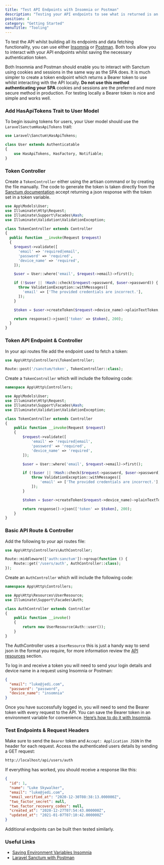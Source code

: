 ```yaml
---
title: "Test API Endpoints with Insomnia or Postman"
description: "Testing your API endpoints to see what is returned is an essential part of building a Laravel API, here's how to use Insomnia or Postman."
position: 4
category: "Getting Started"
menuTitle: "Tooling"
---
```


To test the API whilst building all its endpoints and data fetching functionality, you can use either [Insomnia](https://insomnia.rest/) or [Postman](https://www.postman.com/). Both tools allow you to interact with your API endpoints whilst saving the necessary authentication token.

Both Insomnia and Postman should enable you to interact with Sanctum using cookies and sessions in the same way as the SPA does. It is much simpler to create a token endpoint which returns a Bearer token to use whilst interacting with the API locally. **Do not use this method authenticating your SPA** cookies and sessions are the preferred and more secure method in production. For testing locally a Bearer token is nice and simple and works well.

### Add HasApiTokens Trait to User Model

To begin issuing tokens for users, your User model should use the `LaravelSanctumHasApiTokens` trait:

```php
use Laravel\Sanctum\HasApiTokens;

class User extends Authenticatable
{
    use HasApiTokens, HasFactory, Notifiable;
}
```

### Token Controller

Create a `TokenController` either using the artisan command or by creating the file manually. The code to generate the token is taken directly from the [Sanctum documentation](https://laravel.com/docs/8.x/sanctum#issuing-mobile-api-tokens) accept returning a json response with the token set in a token variable.

```php
use App\Models\User;
use Illuminate\Http\Request;
use Illuminate\Support\Facades\Hash;
use Illuminate\Validation\ValidationException;

class TokenController extends Controller
{
  public function __invoke(Request $request)
  {
    $request->validate([
      'email' => 'required|email',
      'password' => 'required',
      'device_name' => 'required',
    ]);

    $user = User::where('email', $request->email)->first();

    if (!$user || !Hash::check($request->password, $user->password)) {
      throw ValidationException::withMessages([
        'email' => ['The provided credentials are incorrect.'],
      ]);
    }

    $token = $user->createToken($request->device_name)->plainTextToken;

    return response()->json(['token' => $token], 200);
  }
}
```

### Token API Endpoint & Controller

In your api routes file add the endpoint used to fetch a token:

```php
use App\Http\Controllers\TokenController;

Route::post('/sanctum/token', TokenController::class);
```

Create a `TokenController` which will include the following code:
```php
namespace App\Http\Controllers;

use App\Models\User;
use Illuminate\Http\Request;
use Illuminate\Support\Facades\Hash;
use Illuminate\Validation\ValidationException;

class TokenController extends Controller
{
    public function __invoke(Request $request)
    {
        $request->validate([
            'email' => 'required|email',
            'password' => 'required',
            'device_name' => 'required',
        ]);

        $user = User::where('email', $request->email)->first();

        if (!$user || !Hash::check($request->password, $user->password)) {
            throw ValidationException::withMessages([
                'email' => ['The provided credentials are incorrect.'],
            ]);
        }

        $token = $user->createToken($request->device_name)->plainTextToken;

        return response()->json(['token' => $token], 200);
    }
}
```

### Basic API Route & Controller
Add the following to your api routes file:
```php
use App\Http\Controllers\AuthController;

Route::middleware(['auth:sanctum'])->group(function () {
    Route::get('/users/auth', AuthController::class);
});
```

Create an `AuthController` which will include the following code:
```php
namespace App\Http\Controllers;

use App\Http\Resources\UserResource;
use Illuminate\Support\Facades\Auth;

class AuthController extends Controller
{
    public function __invoke()
    {
        return new UserResource(Auth::user());
    }
}
```
The AuthController uses a `UserResource` this is just a handy way to send json in the format you require, for more information review the [API resources](/api-resources-overview) section.

To log in and receive a token you will need to send your login details and device name in a request using Insomnia or Postman:

```json
{
  "email": "luke@jedi.com",
  "password": "password",
  "device_name": "insomnia"
}
```

Once you have successfully logged in, you will need to send the Bearer token with every request to the API. You can save the Bearer token in an environment variable for convenience. [Here’s how to do it with Insomnia](https://stackoverflow.com/questions/54925915/insomnia-using-oath2-0-how-do-i-pull-the-access-token-into-a-variable).

### Test Endpoints & Request Headers

Make sure to send the `Bearer` token and `Accept: Application JSON` in the header for each request. Access the authenticated users details by sending a GET request:

```bash
http://localhost/api/users/auth
```

If everything has worked, you should receive a response like this:

```json
{
  "id": 1,
  "name": "Luke Skywalker",
  "email": "luke@jedi.com",
  "email_verified_at": "2020-12-30T08:38:13.000000Z",
  "two_factor_secret": null,
  "two_factor_recovery_codes": null,
  "created_at": "2020-12-27T07:54:43.000000Z",
  "updated_at": "2021-01-07T07:10:42.000000Z"
}
```

Additional endpoints can be built then tested similarly.

### Useful Links

- [Saving Environment Variables Insomnia](https://stackoverflow.com/questions/54925915/insomnia-using-oath2-0-how-do-i-pull-the-access-token-into-a-variable)
- [Laravel Sanctum with Postman](https://blog.codecourse.com/laravel-sanctum-airlock-with-postman/)
